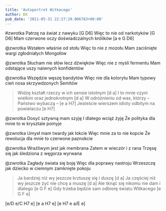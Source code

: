 ```yaml
---
title: 'Autoportret Witkacego'
author: DX
pub_date: '2011-05-31 22:27:29.006783+00:00'
---
```


#zwrotka
Patrzę na świat z nawyku [G D6]
Więc to nie od narkotyków [G D6]
Mam czerwone oczy doświadczalnych królików [a e G D6]

@zwrotka
Wstałem właśnie od stołu
Więc to nie z mozołu
Mam zaciśnięte wargi zgłodniałych Mongołów

@zwrotka
Słucham nie słów lecz dźwięków
Więc nie z myśli fermentu
Mam odstające uszy naiwnych konfidentów

@zwrotka
Wszędzie węszę bandytów
Więc nie dla kolorytu
Mam typowy cień nosa skrzywdzonych Semitów

>Widzę kształt rzeczy w ich sensie istotnym [d a]
>I to mnie czyni wielkim oraz jednokrotnym [d a]
>W odróżnieniu od was, którzy – Państwo wybaczą – [e a H7]
>Jesteście wierszem idioty odbitym na powielaczu [e H7]

@zwrotka
Dosyć sztywną mam szyję
I dlatego wciąż żyję
Że polityka dla mnie to w krysztale pomyje

@zwrotka
Umysł mam twardy jak łokcie
Więc mnie za to nie kopcie
Że rewolucja dla mnie to czerwone paznokcie

@zwrotka
Wrażliwym jest jak membrana
Zatem w wieczór i z rana
Trzęsę się jak śledziona z węgorza wyrwana

@zwrotka
Zagłady świata się boję
Więc dla poprawy nastroju
Wrzeszczę jak dziecko w ciemnym zamknięte pokoju

>Ja bardziej niż wy jeszcze krztuszę się i duszę [d a]
>Ja częściej niż wy jeszcze żyć nie chcę a muszę [d a]
>Ale tknąć się nikomu nie dam i dlatego [e G F e]
>Gdy trzeba będzie sam odbiorę światu Witkacego [e G F e]

[e/D e/C H7 e]
[e a H7 e]
[e H7 e a/E e]